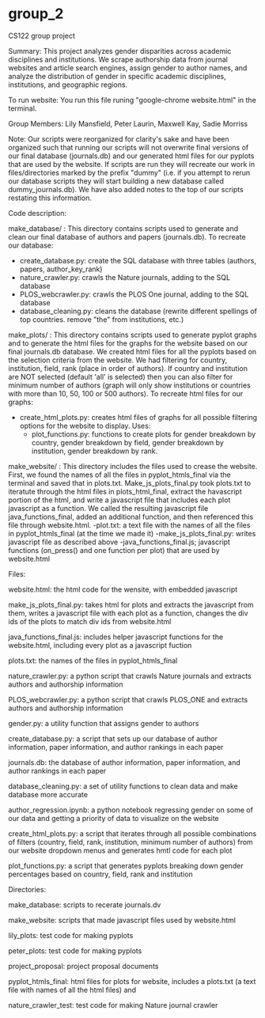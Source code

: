 # group_2
CS122 group project

Summary:
This project analyzes gender disparities across academic disciplines and institutions. We scrape authorship data from journal websites and article search engines, assign gender to author names, and analyze the distribution of gender in specific academic disciplines, institutions, and geographic regions. 

To run website: 
You run this file runing "google-chrome website.html" in the terminal.    

Group Members: 
Lily Mansfield, 
Peter Laurin, 
Maxwell Kay, 
Sadie Morriss

Note: Our scripts were reorganized for clarity's sake and have been organized such that running our scripts will not overwrite final versions of our final database (journals.db) and our generated html files for our pyplots that are used by the website. If scripts are run they will recreate our work in files/directories marked by the prefix "dummy" (i.e. if you attempt to rerun our database scripts they will start building a new database called dummy_journals.db). We have also added notes to the top of our scripts restating this information. 

Code description:

make_database/ : This directory contains scripts used to generate and clean our final database of authors and papers (journals.db). To recreate our database:
- create_database.py: create the SQL database with three tables (authors, papers, author_key_rank)
- nature_crawler.py: crawls the Nature journals, adding to the SQL database
- PLOS_webcrawler.py: crawls the PLOS One journal, adding to the SQL database 
- database_cleaning.py: cleans the database (rewrite different spellings of top countries. remove "the" from institutions, etc.)

make_plots/ : This directory contains scripts used to generate pyplot graphs and to generate the html files for the graphs for the website based on our final journals.db database. We created html files for all the pyplots based on the selection criteria from the website. We had filtering for country, institution, field, rank (place in order of authors). If country and institution are NOT selected (default 'all' is selected) then you can also filter for minimum number of authors (graph will only show institutions or countries with more than 10, 50, 100 or 500 authors). To recreate html files for our graphs:
- create_html_plots.py: creates html files of graphs for all possible filtering options for the website to display. 
  Uses:
  - plot_functions.py: functions to create plots for gender breakdown by country, gender breakdown by field, gender breakdown by institution, gender breakdown by rank.

make_website/ : This directory includes the files used to crease the website. First, we found the names of all the files in 
pyplot_htmls_final via the terminal and saved that in plots.txt. Make_js_plots_final.py took plots.txt to iteratute through the html
files in plots_html_final, extract the havascript portion of the html, and write a javascript file that includes each plot javascript as a function. We called the resulting javascript file java_functions_final, added an additional function, and then referenced this file through website.html. 
  -plot.txt: a text file with the names of all the files in pyplot_htmls_final (at the time we made it)
  -make_js_plots_final.py: writes javascript file as described above
  -java_functions_final.js; javascript functions (on_press() and one function per plot) that are used by website.html 


Files: 

website.html: the html code for the wensite, with embedded javascript 

make_js_plots_final.py: takes html for plots and extracts the javascript from them, writes a javascript file with each plot as a function, changes the div ids of the plots to match div ids from website.html 

java_functions_final.js: includes helper javascript functions for the website.html, including every plot as a javascript fuction

plots.txt: the names of the files in pyplot_htmls_final 

nature_crawler.py: a python script that crawls Nature journals and extracts authors and authorship information

PLOS_webcrawler.py: a python script that crawls PLOS_ONE and extracts authors and authorship information

gender.py: a utility function that assigns gender to authors

create_database.py: a script that sets up our database of author information, paper information, and author rankings in each paper

journals.db: the database of author information, paper information, and author rankings in each paper

database_cleaning.py: a set of utility functions to clean data and make database more accurate

author_regression.ipynb: a python notebook regressing gender on some of our data and getting a priority of data to visualize on the website

create_html_plots.py: a script that iterates through all possible combinations of filters (country, field, rank, institution, minimum number of authors) from our website dropdown menus and generates hmtl code for each plot

plot_functions.py: a script that generates pyplots breaking down gender percentages based on country, field, rank and institution



Directories:

make_database: scripts to recerate journals.dv

make_website: scripts that made javascript files used by website.html  

lily_plots: test code for making pyplots

peter_plots: test code for making pyplots

project_proposal: project proposal documents

pyplot_htmls_final: html files for plots for website, includes a plots.txt (a text file with names of all the html files) and  

nature_crawler_test: test code for making Nature journal crawler







